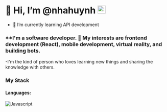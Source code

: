 # 👋 Hi, I’m @nhahuynh <img src="https://media.giphy.com/media/hvRJCLFzcasrR4ia7z/giphy.gif" width="25px">



- 🌱 I’m currently learning API development

### **I'm a software developer. 👀 My interests are frontend development (React), mobile development, virtual reality, and building bots.

-I'm the kind of person who loves learning new things and sharing the knowledge with others. 

### My Stack

#### Languages:

![Javascript](https://img.shields.io/badge/-JavaScript-EDD222?style=flat&logo=javascript&logoColor=white)


<!---
nhahuynh/nhahuynh is a ✨ special ✨ repository because its `README.md` (this file) appears on your GitHub profile.
You can click the Preview link to take a look at your changes.
--->
